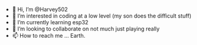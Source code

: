 - 👋 Hi, I’m @Harvey502
- 👀 I’m interested in coding at a low level (my son does the difficult stuff)
- 🌱 I’m currently learning esp32
- 💞️ I’m looking to collaborate on not much just playing really
- 📫 How to reach me ... Earth.

<!---
Harvey502/Harvey502 is a ✨ special ✨ repository because its `README.md` (this file) appears on your GitHub profile.
You can click the Preview link to take a look at your changes.
--->

